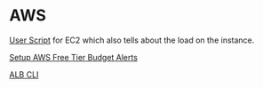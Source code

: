 # AWS

[User Script](https://github.com/Ananyojha/AWS/blob/main/Bash_scripts/qwiklabs.-asg.sh) for EC2 which also tells about the load on the instance. 

[Setup AWS Free Tier Budget Alerts](https://aws.amazon.com/getting-started/hands-on/control-your-costs-free-tier-budgets/)

[ALB CLI](https://docs.aws.amazon.com/elasticloadbalancing/latest/application/tutorial-application-load-balancer-cli.html)
